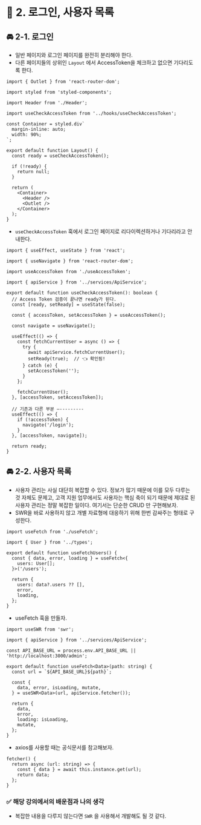 # 🌈 2. 로그인, 사용자 목록

## 🚘 2-1. 로그인

- 일반 페이지와 로그인 페이지를 완전히 분리해야 한다.
- 다른 페이지들의 상위인 `Layout` 에서 AccessToken을 체크하고 없으면 기다리도록 한다.

```tsx
import { Outlet } from 'react-router-dom';

import styled from 'styled-components';

import Header from './Header';

import useCheckAccessToken from '../hooks/useCheckAccessToken';

const Container = styled.div`
  margin-inline: auto;
  width: 90%;
`;

export default function Layout() {
  const ready = useCheckAccessToken();

  if (!ready) {
    return null;
  }

  return (
    <Container>
      <Header />
      <Outlet />
    </Container>
  );
}
```

- `useCheckAccessToken` 훅에서 로그인 페이지로 리다이렉션하거나 기다리라고 안내한다.

```tsx
import { useEffect, useState } from 'react';

import { useNavigate } from 'react-router-dom';

import useAccessToken from './useAccessToken';

import { apiService } from '../services/ApiService';

export default function useCheckAccessToken(): boolean {
  // Access Token 검증이 끝나면 ready가 된다.
  const [ready, setReady] = useState(false);

  const { accessToken, setAccessToken } = useAccessToken();

  const navigate = useNavigate();

  useEffect(() => {
    const fetchCurrentUser = async () => {
      try {
        await apiService.fetchCurrentUser();
        setReady(true);  // 👈 확인됨!
      } catch (e) {
        setAccessToken('');
      }
    };

    fetchCurrentUser();
  }, [accessToken, setAccessToken]);

  // 기존과 다른 부분 —---------
  useEffect(() => {
    if (!accessToken) {
      navigate('/login');
    }
  }, [accessToken, navigate]);

  return ready;
}
```

## 🚘 2-2. 사용자 목록

- 사용자 관리는 사실 대단히 복잡할 수 있다. 정보가 많기 때문에 이를 모두 다루는 것 자체도 문제고, 고객 지원 업무에서도 사용자는 핵심 축이 되기 때문에 제대로 된 사용자 관리는 정말 복잡한 일이다. 여기서는 단순한 CRUD 만 구현해보자.
- SWR을 바로 사용하지 않고 개별 자료형에 대응하기 위해 한번 감싸주는 형태로 구성한다.

```tsx
import useFetch from './useFetch';

import { User } from '../types';

export default function useFetchUsers() {
  const { data, error, loading } = useFetch<{
    users: User[];
  }>('/users');

  return {
    users: data?.users ?? [],
    error,
    loading,
  };
}
```

- useFetch 훅을 만들자.

```tsx
import useSWR from 'swr';

import { apiService } from '../services/ApiService';

const API_BASE_URL = process.env.API_BASE_URL || 'http://localhost:3000/admin';

export default function useFetch<Data>(path: string) {
  const url = `${API_BASE_URL}${path}`;

  const {
    data, error, isLoading, mutate,
  } = useSWR<Data>(url, apiService.fetcher());

  return {
    data,
    error,
    loading: isLoading,
    mutate,
  };
}
```

- axios를 사용할 때는 공식문서를 참고해보자.

```tsx
fetcher() {
  return async (url: string) => {
    const { data } = await this.instance.get(url);
    return data;
  };
}
```

### ✅ 해당 강의에서의 배운점과 나의 생각

- 복잡한 내용을 다루지 않는다면 `SWR` 을 사용해서 개발해도 될 것 같다.
